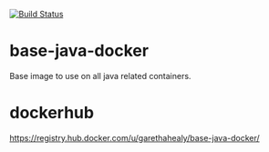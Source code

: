 [![Build Status](https://travis-ci.org/garethahealy/base-java-docker.svg?branch=master)](https://travis-ci.org/garethahealy/base-java-docker)

# base-java-docker
Base image to use on all java related containers.

# dockerhub
https://registry.hub.docker.com/u/garethahealy/base-java-docker/

